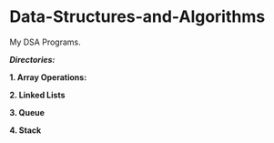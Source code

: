 # Data-Structures-and-Algorithms
My DSA Programs.


***Directories:***


**1. Array Operations:**
 
**2. Linked Lists**   

**3. Queue**

**4. Stack**
